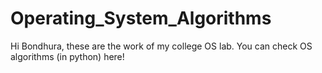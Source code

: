 # Operating_System_Algorithms
Hi Bondhura, these are the work of my college OS lab. You can check OS algorithms (in python) here!
